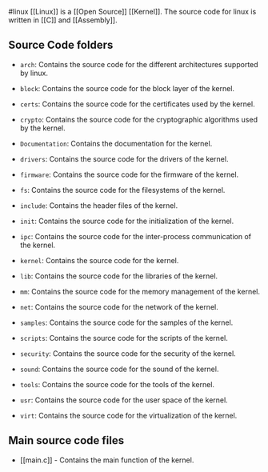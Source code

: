 #linux
[[Linux]] is a [[Open Source]] [[Kernel]]. The source code for linux is written in [[C]] and [[Assembly]].

## Source Code folders

- `arch`: Contains the source code for the different architectures supported by linux.

- `block`: Contains the source code for the block layer of the kernel.

- `certs`: Contains the source code for the certificates used by the kernel.

- `crypto`: Contains the source code for the cryptographic algorithms used by the kernel.

- `Documentation`: Contains the documentation for the kernel.

- `drivers`: Contains the source code for the drivers of the kernel.

- `firmware`: Contains the source code for the firmware of the kernel.

- `fs`: Contains the source code for the filesystems of the kernel.

- `include`: Contains the header files of the kernel.

- `init`: Contains the source code for the initialization of the kernel.

- `ipc`: Contains the source code for the inter-process communication of the kernel.

- `kernel`: Contains the source code for the kernel.

- `lib`: Contains the source code for the libraries of the kernel.

- `mm`: Contains the source code for the memory management of the kernel.

- `net`: Contains the source code for the network of the kernel.

- `samples`: Contains the source code for the samples of the kernel.

- `scripts`: Contains the source code for the scripts of the kernel.

- `security`: Contains the source code for the security of the kernel.

- `sound`: Contains the source code for the sound of the kernel.

- `tools`: Contains the source code for the tools of the kernel.

- `usr`: Contains the source code for the user space of the kernel.

- `virt`: Contains the source code for the virtualization of the kernel.

## Main source code files

- [[main.c]] - Contains the main function of the kernel.

